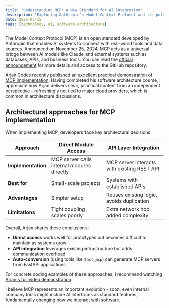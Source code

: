 ```yaml
---
title: "Understanding MCP: A New Standard for AI Integration"
description: "Exploring Anthropic's Model Context Protocol and its potential to transform how AI interacts with software tools."
date: 2025-06-15
tags: [technology, ai, software-architecture]
---
```


The Model Context Protocol (MCP) is an open standard developed by Anthropic that enables AI systems to connect with real-world tools and data sources. Announced on November 25, 2024, MCP acts as a universal bridge between AI models like Claude and external systems such as databases, APIs, and business tools. You can read the [official announcement](https://www.anthropic.com/news/model-context-protocol) for more details and access to the GitHub repository.

Arjan Codes recently published an excellent [practical demonstration of MCP implementation](https://www.youtube.com/watch?v=r0QIuI1wpes). Having completed his software architecture course, I appreciate how Arjan delivers clear, practical content from an independent perspective - refreshingly not tied to major cloud providers, which is common in architecture discussions.

## Architectural approaches for MCP implementation
When implementing MCP, developers face key architectural decisions:

| **Approach**          | **Direct Module Access**               | **API Layer Integration**               |
|-----------------------|----------------------------------------|-----------------------------------------|
| **Implementation**    | MCP server calls internal modules directly | MCP server interacts with existing REST API |
| **Best for**          | Small-scale projects                   | Systems with established APIs           |
| **Advantages**        | Simpler setup                          | Reuses existing logic, avoids duplication |
| **Limitations**       | Tight coupling, scales poorly          | Extra network hop, added complexity     |

Overall, Arjan shares these conclusions:
- **Direct access** works well for prototypes but becomes difficult to maintain as systems grow
- **API integration** leverages existing infrastructure but adds communication overhead
- **Auto-conversion** (using tools like `fast_mcp`) can generate MCP servers from FastAPI applications

For concrete coding examples of these approaches, I recommend watching [Arjan's full video demonstration](https://www.youtube.com/watch?v=r0QIuI1wpes).

I believe MCP represents an important evolution - soon, even internal company tools might include AI interfaces as standard features, fundamentally changing how we interact with software.